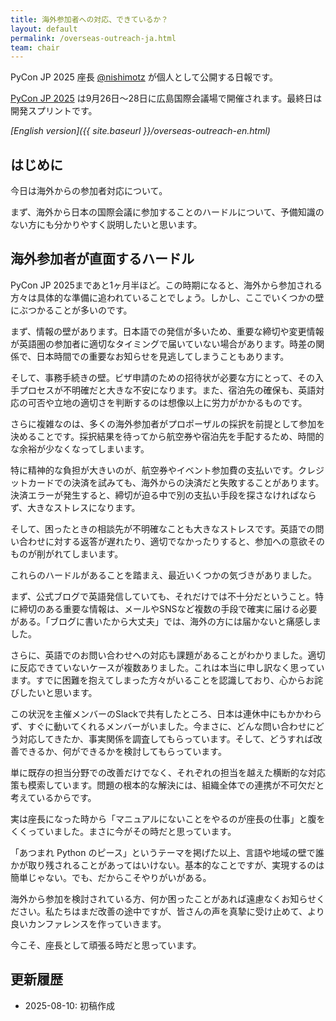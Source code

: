 ```yaml
---
title: 海外参加者への対応、できているか？
layout: default
permalink: /overseas-outreach-ja.html
team: chair
---
```


PyCon JP 2025 座長 [@nishimotz](https://d.nishimotz.com/aboutme) が個人として公開する日報です。

[PyCon JP 2025](https://2025.pycon.jp/) は9月26日〜28日に広島国際会議場で開催されます。最終日は開発スプリントです。

*[English version]({{ site.baseurl }}/overseas-outreach-en.html)*

## はじめに

今日は海外からの参加者対応について。

まず、海外から日本の国際会議に参加することのハードルについて、予備知識のない方にも分かりやすく説明したいと思います。

## 海外参加者が直面するハードル

PyCon JP 2025まであと1ヶ月半ほど。この時期になると、海外から参加される方々は具体的な準備に追われていることでしょう。しかし、ここでいくつかの壁にぶつかることが多いのです。

まず、情報の壁があります。日本語での発信が多いため、重要な締切や変更情報が英語圏の参加者に適切なタイミングで届いていない場合があります。時差の関係で、日本時間での重要なお知らせを見逃してしまうこともあります。

そして、事務手続きの壁。ビザ申請のための招待状が必要な方にとって、その入手プロセスが不明確だと大きな不安になります。また、宿泊先の確保も、英語対応の可否や立地の適切さを判断するのは想像以上に労力がかかるものです。

さらに複雑なのは、多くの海外参加者がプロポーザルの採択を前提として参加を決めることです。採択結果を待ってから航空券や宿泊先を手配するため、時間的な余裕が少なくなってしまいます。

特に精神的な負担が大きいのが、航空券やイベント参加費の支払いです。クレジットカードでの決済を試みても、海外からの決済だと失敗することがあります。決済エラーが発生すると、締切が迫る中で別の支払い手段を探さなければならず、大きなストレスになります。

そして、困ったときの相談先が不明確なことも大きなストレスです。英語での問い合わせに対する返答が遅れたり、適切でなかったりすると、参加への意欲そのものが削がれてしまいます。

これらのハードルがあることを踏まえ、最近いくつかの気づきがありました。

まず、公式ブログで英語発信していても、それだけでは不十分だということ。特に締切のある重要な情報は、メールやSNSなど複数の手段で確実に届ける必要がある。「ブログに書いたから大丈夫」では、海外の方には届かないと痛感しました。

さらに、英語でのお問い合わせへの対応も課題があることがわかりました。適切に反応できていないケースが複数ありました。これは本当に申し訳なく思っています。すでに困難を抱えてしまった方々がいることを認識しており、心からお詫びしたいと思います。

この状況を主催メンバーのSlackで共有したところ、日本は連休中にもかかわらず、すぐに動いてくれるメンバーがいました。今まさに、どんな問い合わせにどう対応してきたか、事実関係を調査してもらっています。そして、どうすれば改善できるか、何ができるかを検討してもらっています。

単に既存の担当分野での改善だけでなく、それぞれの担当を越えた横断的な対応策も模索しています。問題の根本的な解決には、組織全体での連携が不可欠だと考えているからです。

実は座長になった時から「マニュアルにないことをやるのが座長の仕事」と腹をくくっていました。まさに今がその時だと思っています。

「あつまれ Python のピース」というテーマを掲げた以上、言語や地域の壁で誰かが取り残されることがあってはいけない。基本的なことですが、実現するのは簡単じゃない。でも、だからこそやりがいがある。

海外から参加を検討されている方、何か困ったことがあれば遠慮なくお知らせください。私たちはまだ改善の途中ですが、皆さんの声を真摯に受け止めて、より良いカンファレンスを作っていきます。

今こそ、座長として頑張る時だと思っています。

## 更新履歴
- 2025-08-10: 初稿作成